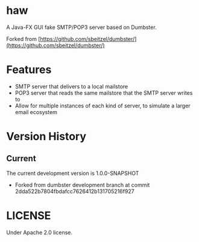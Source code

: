 haw
===
A Java-FX GUI fake SMTP/POP3 server based on Dumbster.

Forked from [https://github.com/sbeitzel/dumbster/](https://github.com/sbeitzel/dumbster/)

Features
===
 * SMTP server that delivers to a local mailstore
 * POP3 server that reads the same mailstore that the SMTP server writes to
 * Allow for multiple instances of each kind of server, to simulate a larger email ecosystem
 
Version History
===
## Current
The current development version is 1.0.0-SNAPSHOT

 * Forked from dumbster development branch at commit 2dda522b7804fbdafcc7626412b131705216f927
 

LICENSE
===
Under Apache 2.0 license.
